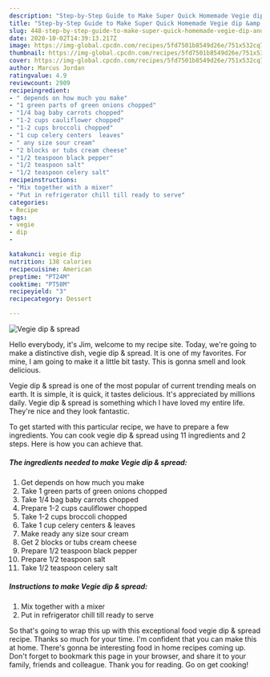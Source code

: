 ```yaml
---
description: "Step-by-Step Guide to Make Super Quick Homemade Vegie dip &amp;amp; spread"
title: "Step-by-Step Guide to Make Super Quick Homemade Vegie dip &amp;amp; spread"
slug: 448-step-by-step-guide-to-make-super-quick-homemade-vegie-dip-and-amp-spread
date: 2020-10-02T14:39:13.217Z
image: https://img-global.cpcdn.com/recipes/5fd7501b8549d26e/751x532cq70/vegie-dip-spread-recipe-main-photo.jpg
thumbnail: https://img-global.cpcdn.com/recipes/5fd7501b8549d26e/751x532cq70/vegie-dip-spread-recipe-main-photo.jpg
cover: https://img-global.cpcdn.com/recipes/5fd7501b8549d26e/751x532cq70/vegie-dip-spread-recipe-main-photo.jpg
author: Marcus Jordan
ratingvalue: 4.9
reviewcount: 2909
recipeingredient:
- " depends on how much you make"
- "1 green parts of green onions chopped"
- "1/4 bag baby carrots chopped"
- "1-2 cups cauliflower chopped"
- "1-2 cups broccoli chopped"
- "1 cup celery centers  leaves"
- " any size sour cream"
- "2 blocks or tubs cream cheese"
- "1/2 teaspoon black pepper"
- "1/2 teaspoon salt"
- "1/2 teaspoon celery salt"
recipeinstructions:
- "Mix together with a mixer"
- "Put in refrigerator chill till ready to serve"
categories:
- Recipe
tags:
- vegie
- dip
- 

katakunci: vegie dip  
nutrition: 138 calories
recipecuisine: American
preptime: "PT24M"
cooktime: "PT58M"
recipeyield: "3"
recipecategory: Dessert

---
```



![Vegie dip &amp; spread](https://img-global.cpcdn.com/recipes/5fd7501b8549d26e/751x532cq70/vegie-dip-spread-recipe-main-photo.jpg)

Hello everybody, it's Jim, welcome to my recipe site. Today, we're going to make a distinctive dish, vegie dip &amp; spread. It is one of my favorites. For mine, I am going to make it a little bit tasty. This is gonna smell and look delicious.



Vegie dip &amp; spread is one of the most popular of current trending meals on earth. It is simple, it is quick, it tastes delicious. It's appreciated by millions daily. Vegie dip &amp; spread is something which I have loved my entire life. They're nice and they look fantastic.


To get started with this particular recipe, we have to prepare a few ingredients. You can cook vegie dip &amp; spread using 11 ingredients and 2 steps. Here is how you can achieve that.

<!--inarticleads1-->

##### The ingredients needed to make Vegie dip &amp; spread:

1. Get  depends on how much you make
1. Take 1 green parts of green onions chopped
1. Take 1/4 bag baby carrots chopped
1. Prepare 1-2 cups cauliflower chopped
1. Take 1-2 cups broccoli chopped
1. Take 1 cup celery centers &amp; leaves
1. Make ready  any size sour cream
1. Get 2 blocks or tubs cream cheese
1. Prepare 1/2 teaspoon black pepper
1. Prepare 1/2 teaspoon salt
1. Take 1/2 teaspoon celery salt




<!--inarticleads2-->

##### Instructions to make Vegie dip &amp; spread:

1. Mix together with a mixer
1. Put in refrigerator chill till ready to serve




So that's going to wrap this up with this exceptional food vegie dip &amp; spread recipe. Thanks so much for your time. I'm confident that you can make this at home. There's gonna be interesting food in home recipes coming up. Don't forget to bookmark this page in your browser, and share it to your family, friends and colleague. Thank you for reading. Go on get cooking!
